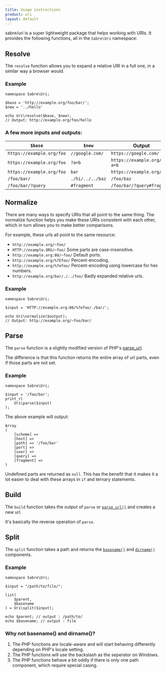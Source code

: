```yaml
---
title: Usage instructions
product: uri
layout: default
---
```


sabre/uri is a super lightweight package that helps working with URIs. It
provides the following functions, all in the `Sabre\Uri` namespace:


Resolve
-------

The `resolve` function allows you to expand a relative URI in a full one,
in a similar way a browser would.

### Example

    namespace Sabre\Uri;

    $base = 'http://example.org/foo/bar/';
    $new = '../hello'

    echo Uri\resolve($base, $new);
    // Output: http://example.org/foo/hello

### A few more inputs and outputs:

| `$base`                   | `$new`           | Output                        |
| ------------------------- | ---------------- | ----------------------------- |
| `https://example.org/foo` | `//google.com/`  | `https://google.com/`         |
| `https://example.org/foo` | `?a=b`           | `https://example.org/foo?a=b` |
| `https://example.org/foo` | `bar`            | `https://example.org/bar`     |
| `/foo/bar/`               | `./hi/../../baz` | `/foo/baz`                    |
| `/foo/bar/?query`         | `#fragment`      | `/foo/bar/?query#fragment`    |


Normalize
---------

There are many ways to specify URIs that all point to the same thing. The
normalize function helps you make these URIs consistent with each other, which
in turn allows you to make better comparisons.

For example, these urls all point to the same resource:

* `http://example.org/~foo/`
* `HTTP://example.ORG/~foo/` Some parts are case-insensitive.
* `http://example.org:80/~foo/` Default ports.
* `http://example.org/%7Efoo/` Percent-encoding.
* `http://example.org/%7efoo/` Percent-encoding using lowercase for hex numbers.
* `http://example.org/bar/./../foo/` Badly expanded relative urls.

### Example

    namespace Sabre\Uri;

    $input = 'HTTP://example.org:80/%7efoo/./bar/';

    echo Uri\normalize($output);
    // Output: http://example.org/~foo/bar/


Parse
-----

The `parse` function is a slightly modified version of PHP's [parse_url][1].

The difference is that this function returns the entire array of url parts,
even if those parts are not set.

### Example

    namespace Sabre\Uri;

    $input = '/foo/bar';
    print_r(
        Uri\parse($input)
    );

The above example will output:

    Array
    (
        [scheme] =>
        [host] =>
        [path] => '/foo/bar'
        [port] =>
        [user] =>
        [query] =>
        [fragment] =>
    )

Undefined parts are returned as `null`. This has the benefit that it makes it
a lot easier to deal with these arrays in `if` and ternary statements.


Build
-----

The `build` function takes the output of `parse` or [`parse_url()`][1] and
creates a new url.

It's basically the reverse operation of `parse`.


Split
-----

The `split` function takes a path and returns the [`basename()`][2] and
[`dirname()`][3] components.

### Example

    namespace Sabre\Uri;

    $input = "/path/to/file/";

    list(
        $parent,
        $basename
    ) = Uri\split($input);

    echo $parent; // output : /path/to/
    echo $basename; // output : file

### Why not basename() and dirname()?

1. The PHP functions are locale-aware and will start behaving differently
   depending on PHP's locale setting.
2. The PHP functions will use the backslash as the seperator on Windows.
3. The PHP functions behave a bit oddly if there is only one path component,
   which require special casing.

[1]: http://php.net/manual/en/function.parse-url.php
[2]: http://php.net/manual/en/function.dirname.php
[3]: http://php.net/manual/en/function.basename.php
